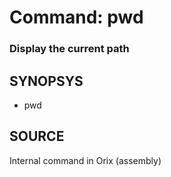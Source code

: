 # Command: pwd

### Display the current path

## SYNOPSYS
+ pwd

## SOURCE
Internal command in Orix (assembly)
